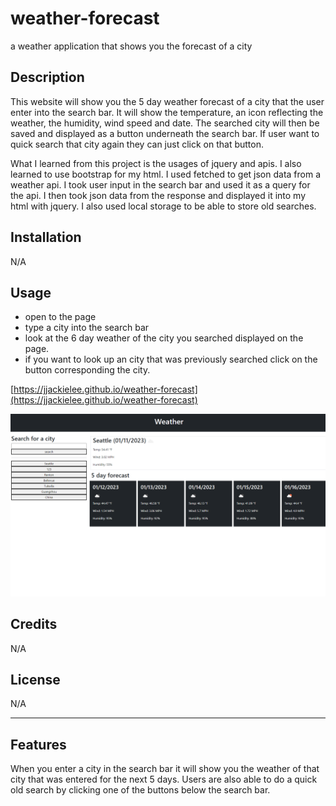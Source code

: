 # weather-forecast
a weather application that shows you the forecast of a city

## Description

This website will show you the 5 day weather forecast of a city that the user enter into the search bar. It will show the temperature, an icon reflecting the weather, the humidity, wind speed and date. The searched city will then be saved and displayed as a button underneath the search bar. If user want to quick search that city again they can just click on that button. 

What I learned from this project is the usages of jquery and apis. I also learned to use bootstrap for my html. I used fetched to get json data from a weather api. I took user input in the search bar and used it as a query for the api. I then took json data from the response and displayed it into my html with jquery. I also used local storage to be able to store old searches. 


## Installation

N/A

## Usage

- open to the page
- type a city into the search bar
- look at the 6 day weather of the city you searched displayed on the page. 
- if you want to look up an city that was previously searched click on the button corresponding the city. 


[https://jjackielee.github.io/weather-forecast](https://jjackielee.github.io/weather-forecast)

![forecast](assets/images/forecast.png)


## Credits

N/A

## License

N/A

---


## Features

When you enter a city in the search bar it will show you the weather of that city that was entered for the next 5 days. Users are also able to do a quick old search by clicking one of the buttons below the search bar. 

